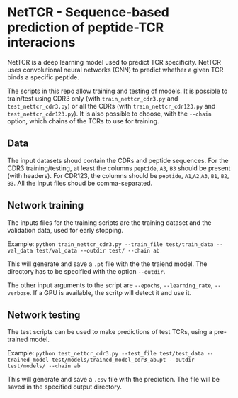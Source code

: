 # NetTCR - Sequence-based prediction of peptide-TCR interacions
NetTCR is a deep learning model used to predict TCR specificity. NetTCR uses convolutional neural networks (CNN) to predict whether a given TCR binds a specific peptide. 

The scripts in this repo allow training and testing of models. It is possible to train/test using CDR3 only (with `train_nettcr_cdr3.py` and `test_nettcr_cdr3.py`) or all the CDRs (with `train_nettcr_cdr123.py` and `test_nettcr_cdr123.py`). It is also possible to choose, with the `--chain` option, which chains of the TCRs to use for training.

## Data
The input datasets shoud contain the CDRs and peptide sequences. For the CDR3 training/testing, at least the columns `peptide`, `A3`, `B3` should be present (with headers). For CDR123, the columns should be `peptide`, `A1`,`A2`,`A3`, `B1`, `B2`, `B3`. All the input files shoud be comma-separated.

## Network training

The inputs files for the training scripts are the training dataset and the validation data, used for early stopping.

Example:
`python train_nettcr_cdr3.py --train_file test/train_data --val_data test/val_data --outdir test/ --chain ab`

This will generate and save a `.pt` file with the the traiend model. The directory has to be specified with the option `--outdir`.

The other input arguments to the script are `--epochs`, `--learning_rate`, `--verbose`. If a GPU is available, the scritp will detect it and use it. 

## Network testing 
The test scripts can be used to make predictions of test TCRs, using a pre-trained model.

Example:
`python test_nettcr_cdr3.py --test_file test/test_data --trained_model test/models/trained_model_cdr3_ab.pt --outdir test/models/ --chain ab`

This will generate and save a `.csv` file with the prediction. The file will be saved in the specified output directory. 

